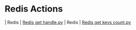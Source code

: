 

 # Redis Actions 

| Redis | [Redis get handle.py](https://github.com/unskript/Awesome-CloudOps-Automation/tree/master/Redis/legos/redis_get_handle) 
| Redis | [Redis get keys count.py](https://github.com/unskript/Awesome-CloudOps-Automation/tree/master/Redis/legos/redis_get_keys_count) 
